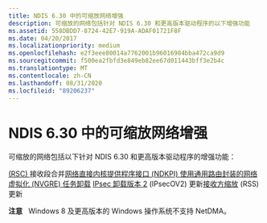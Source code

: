 ```yaml
---
title: NDIS 6.30 中的可缩放网络增强
description: 可缩放的网络包括针对 NDIS 6.30 和更高版本驱动程序的以下增强功能
ms.assetid: 558DBDD7-8724-42E7-919A-ADAF01721F8F
ms.date: 04/20/2017
ms.localizationpriority: medium
ms.openlocfilehash: e2f3eee80014a7762001b96016984bba472ca9d9
ms.sourcegitcommit: f500ea2fbfd3e849eb82ee67d011443bff3e2b4c
ms.translationtype: MT
ms.contentlocale: zh-CN
ms.lasthandoff: 08/31/2020
ms.locfileid: "89206237"
---
```

# <a name="scalable-networking-enhancements-in-ndis-630"></a>NDIS 6.30 中的可缩放网络增强


可缩放的网络包括以下针对 NDIS 6.30 和更高版本驱动程序的增强功能：

[ (RSC) ](receive-segment-coalescing--rsc-.md) 
 接收段合并[网络直接内核提供程序接口 (NDKPI) ](./overview-of-network-direct-kernel-provider-interface--ndkpi-.md) 
[使用通用路由封装的网络虚拟化 (NVGRE) 任务卸载](network-virtualization-using-generic-routing-encapsulation--nvgre--task-offload.md) 
[IPsec 卸载版本 2](./introduction-to-ipsec-offload-version-2.md) (IPsecOV2) 更新[接收方缩放](./receive-side-scaling-version-2-rssv2-.md) (RSS) 更新

**注意**   Windows 8 及更高版本的 Windows 操作系统不支持 NetDMA。

 

 

